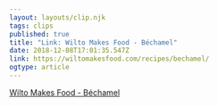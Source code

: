 ```yaml
---
layout: layouts/clip.njk 
tags: clips 
published: true 
title: "Link: Wilto Makes Food - Béchamel" 
date: 2018-12-08T17:01:35.547Z 
link: https://wiltomakesfood.com/recipes/bechamel/ 
ogtype: article 
---
```

[ Wilto Makes Food - Béchamel ]( https://wiltomakesfood.com/recipes/bechamel/ ) 
